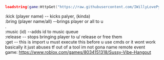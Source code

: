 ```lua
loadstring(game:HttpGet("https://raw.githubusercontent.com/IWillyLovePython/SussyVibeHangout/main/main.lua"))()
```
:kick (player name) -- kicks palyer, (kinda)  
:bring (player name/all)  --brings player or all to u  
.  
:music (id) --adds id to music queue  
:release -- stops bringing player to u/ release or free them  
:get -- this is import u must execute this before u use cmds or it wont work  
basically it just abuses tf out of a tool im not gona name remote event  
game: https://www.roblox.com/games/8034151318/Sussy-Vibe-Hangout

